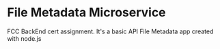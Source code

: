 # File Metadata Microservice
FCC BackEnd cert assignment. It's a basic API File Metadata app created with node.js
